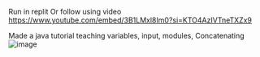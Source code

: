 Run in replit 
Or follow using video
https://www.youtube.com/embed/3B1LMxl8Im0?si=KTO4AzIVTneTXZx9

Made a java tutorial teaching variables, input, modules, Concatenating
![image](https://github.com/GaoYeGithub/JavaTutorialDay2/assets/152664000/a53db2a8-3c48-4c7d-b81b-084ae620359a)
